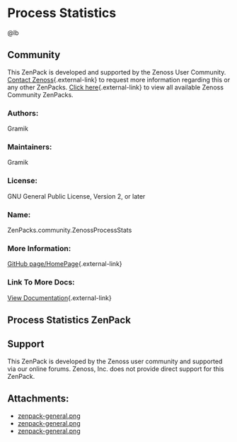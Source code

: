 # Process Statistics

@lb[](img/zenpack-zenpack-general.png)

## Community

This ZenPack is developed and supported by the Zenoss User Community.
[Contact Zenoss](https://tryit.zenoss.com/zenpack-contact/){.external-link} to
request more information regarding this or any other ZenPacks. [Click here](https://zenoss.com/product/zenpacks?f%5B0%5D=im_field_zenpack_category:1021){.external-link} to
view all available Zenoss Community ZenPacks.

### Authors:

Gramik

### Maintainers:

Gramik

### License:

GNU General Public License, Version 2, or later

### Name:

ZenPacks.community.ZenossProcessStats

### More Information:

[GitHub page/HomePage](http://community.zenoss.org/docs/DOC-4681){.external-link}

### Link To More Docs:

[View Documentation](http://community.zenoss.org/docs/DOC-4681){.external-link}

## Process Statistics ZenPack

## Support

This ZenPack is developed by the Zenoss user community and supported via
our online forums. Zenoss, Inc. does not provide direct support for this
ZenPack.

## Attachments:

-   [zenpack-general.png](img/zenpack-zenpack-general.png)
-   [zenpack-general.png](img/zenpack-zenpack-general.png)
-   [zenpack-general.png](img/zenpack-zenpack-general.png)


